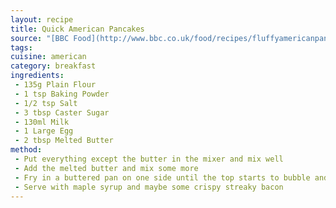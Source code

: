 ```yaml
---
layout: recipe
title: Quick American Pancakes
source: "[BBC Food](http://www.bbc.co.uk/food/recipes/fluffyamericanpancak_74828)"
tags:
cuisine: american
category: breakfast
ingredients:
 - 135g Plain Flour
 - 1 tsp Baking Powder
 - 1/2 tsp Salt
 - 3 tbsp Caster Sugar
 - 130ml Milk
 - 1 Large Egg
 - 2 tbsp Melted Butter
method:
 - Put everything except the butter in the mixer and mix well
 - Add the melted butter and mix some more
 - Fry in a buttered pan on one side until the top starts to bubble and then flip
 - Serve with maple syrup and maybe some crispy streaky bacon
---
```

